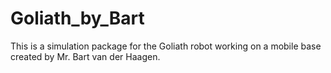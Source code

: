 # Goliath_by_Bart
This is a simulation package for the Goliath robot working on a mobile base created by Mr. Bart van der Haagen.
